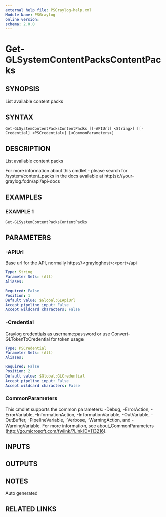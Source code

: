 ```yaml
---
external help file: PSGraylog-help.xml
Module Name: PSGraylog
online version:
schema: 2.0.0
---
```


# Get-GLSystemContentPacksContentPacks

## SYNOPSIS
List available content packs

## SYNTAX

```
Get-GLSystemContentPacksContentPacks [[-APIUrl] <String>] [[-Credential] <PSCredential>] [<CommonParameters>]
```

## DESCRIPTION
List available content packs


For more information about this cmdlet - please search for /system/content_packs in the docs available at http(s)://your-graylog.fqdn/api/api-docs

## EXAMPLES

### EXAMPLE 1
```
Get-GLSystemContentPacksContentPacks
```

## PARAMETERS

### -APIUrl
Base url for the API, normally https://\<grayloghost\>:\<port\>/api

```yaml
Type: String
Parameter Sets: (All)
Aliases:

Required: False
Position: 1
Default value: $Global:GLApiUrl
Accept pipeline input: False
Accept wildcard characters: False
```

### -Credential
Graylog credentials as username:password or use Convert-GLTokenToCredential for token usage

```yaml
Type: PSCredential
Parameter Sets: (All)
Aliases:

Required: False
Position: 2
Default value: $Global:GLCredential
Accept pipeline input: False
Accept wildcard characters: False
```

### CommonParameters
This cmdlet supports the common parameters: -Debug, -ErrorAction, -ErrorVariable, -InformationAction, -InformationVariable, -OutVariable, -OutBuffer, -PipelineVariable, -Verbose, -WarningAction, and -WarningVariable.
For more information, see about_CommonParameters (http://go.microsoft.com/fwlink/?LinkID=113216).

## INPUTS

## OUTPUTS

## NOTES
Auto generated

## RELATED LINKS
